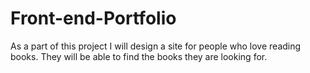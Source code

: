 # Front-end-Portfolio


As a part of this project I will design a site for people who love reading books. They will be able to find the books they are looking for. 